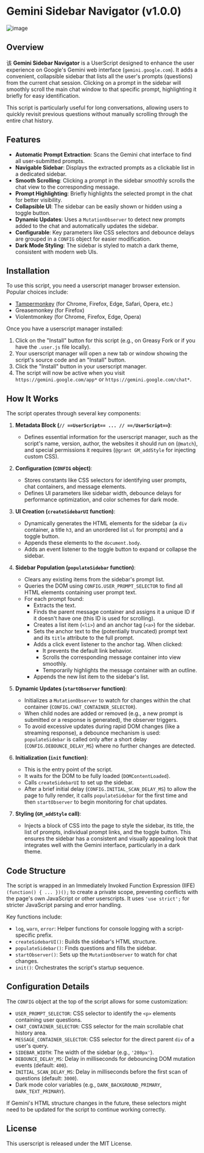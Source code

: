 # Gemini Sidebar Navigator (v1.0.0)
![image](https://github.com/user-attachments/assets/83729625-643b-411b-aebd-e56b019edcac)

## Overview

该 **Gemini Sidebar Navigator** is a UserScript designed to enhance the user experience on Google's Gemini web interface (`gemini.google.com`). It adds a convenient, collapsible sidebar that lists all the user's prompts (questions) from the current chat session. Clicking on a prompt in the sidebar will smoothly scroll the main chat window to that specific prompt, highlighting it briefly for easy identification.

This script is particularly useful for long conversations, allowing users to quickly revisit previous questions without manually scrolling through the entire chat history.

## Features

* **Automatic Prompt Extraction**: Scans the Gemini chat interface to find all user-submitted prompts.
* **Navigable Sidebar**: Displays the extracted prompts as a clickable list in a dedicated sidebar.
* **Smooth Scrolling**: Clicking a prompt in the sidebar smoothly scrolls the chat view to the corresponding message.
* **Prompt Highlighting**: Briefly highlights the selected prompt in the chat for better visibility.
* **Collapsible UI**: The sidebar can be easily shown or hidden using a toggle button.
* **Dynamic Updates**: Uses a `MutationObserver` to detect new prompts added to the chat and automatically updates the sidebar.
* **Configurable**: Key parameters like CSS selectors and debounce delays are grouped in a `CONFIG` object for easier modification.
* **Dark Mode Styling**: The sidebar is styled to match a dark theme, consistent with modern web UIs.

## Installation

To use this script, you need a userscript manager browser extension. Popular choices include:

* [Tampermonkey](https://www.tampermonkey.net/) (for Chrome, Firefox, Edge, Safari, Opera, etc.)
* Greasemonkey (for Firefox)
* Violentmonkey (for Chrome, Firefox, Edge, Opera)

Once you have a userscript manager installed:

1.  Click on the "Install" button for this script (e.g., on Greasy Fork or if you have the `.user.js` file locally).
2.  Your userscript manager will open a new tab or window showing the script's source code and an "Install" button.
3.  Click the "Install" button in your userscript manager.
4.  The script will now be active when you visit `https://gemini.google.com/app*` or `https://gemini.google.com/chat*`.

## How It Works

The script operates through several key components:

1.  **Metadata Block (`// ==UserScript== ... // ==/UserScript==`)**:
    * Defines essential information for the userscript manager, such as the script's name, version, author, the websites it should run on (`@match`), and special permissions it requires (`@grant GM_addStyle` for injecting custom CSS).

2.  **Configuration (`CONFIG` object)**:
    * Stores constants like CSS selectors for identifying user prompts, chat containers, and message elements.
    * Defines UI parameters like sidebar width, debounce delays for performance optimization, and color schemes for dark mode.

3.  **UI Creation (`createSidebarUI` function)**:
    * Dynamically generates the HTML elements for the sidebar (a `div` container, a title `h3`, and an unordered list `ul` for prompts) and a toggle button.
    * Appends these elements to the `document.body`.
    * Adds an event listener to the toggle button to expand or collapse the sidebar.

4.  **Sidebar Population (`populateSidebar` function)**:
    * Clears any existing items from the sidebar's prompt list.
    * Queries the DOM using `CONFIG.USER_PROMPT_SELECTOR` to find all HTML elements containing user prompt text.
    * For each prompt found:
        * Extracts the text.
        * Finds the parent message container and assigns it a unique ID if it doesn't have one (this ID is used for scrolling).
        * Creates a list item (`<li>`) and an anchor tag (`<a>`) for the sidebar.
        * Sets the anchor text to the (potentially truncated) prompt text and its `title` attribute to the full prompt.
        * Adds a click event listener to the anchor tag. When clicked:
            * It prevents the default link behavior.
            * Scrolls the corresponding message container into view smoothly.
            * Temporarily highlights the message container with an outline.
        * Appends the new list item to the sidebar's list.

5.  **Dynamic Updates (`startObserver` function)**:
    * Initializes a `MutationObserver` to watch for changes within the chat container (`CONFIG.CHAT_CONTAINER_SELECTOR`).
    * When child nodes are added or removed (e.g., a new prompt is submitted or a response is generated), the observer triggers.
    * To avoid excessive updates during rapid DOM changes (like a streaming response), a debounce mechanism is used: `populateSidebar` is called only after a short delay (`CONFIG.DEBOUNCE_DELAY_MS`) where no further changes are detected.

6.  **Initialization (`init` function)**:
    * This is the entry point of the script.
    * It waits for the DOM to be fully loaded (`DOMContentLoaded`).
    * Calls `createSidebarUI` to set up the sidebar.
    * After a brief initial delay (`CONFIG.INITIAL_SCAN_DELAY_MS`) to allow the page to fully render, it calls `populateSidebar` for the first time and then `startObserver` to begin monitoring for chat updates.

7.  **Styling (`GM_addStyle` call)**:
    * Injects a block of CSS into the page to style the sidebar, its title, the list of prompts, individual prompt links, and the toggle button. This ensures the sidebar has a consistent and visually appealing look that integrates well with the Gemini interface, particularly in a dark theme.

## Code Structure

The script is wrapped in an Immediately Invoked Function Expression (IIFE) `(function() { ... })();` to create a private scope, preventing conflicts with the page's own JavaScript or other userscripts. It uses `'use strict';` for stricter JavaScript parsing and error handling.

Key functions include:

* `log`, `warn`, `error`: Helper functions for console logging with a script-specific prefix.
* `createSidebarUI()`: Builds the sidebar's HTML structure.
* `populateSidebar()`: Finds questions and fills the sidebar.
* `startObserver()`: Sets up the `MutationObserver` to watch for chat changes.
* `init()`: Orchestrates the script's startup sequence.

## Configuration Details

The `CONFIG` object at the top of the script allows for some customization:

* `USER_PROMPT_SELECTOR`: CSS selector to identify the `<p>` elements containing user questions.
* `CHAT_CONTAINER_SELECTOR`: CSS selector for the main scrollable chat history area.
* `MESSAGE_CONTAINER_SELECTOR`: CSS selector for the direct parent `div` of a user's query.
* `SIDEBAR_WIDTH`: The width of the sidebar (e.g., `'280px'`).
* `DEBOUNCE_DELAY_MS`: Delay in milliseconds for debouncing DOM mutation events (default: `400`).
* `INITIAL_SCAN_DELAY_MS`: Delay in milliseconds before the first scan of questions (default: `3000`).
* Dark mode color variables (e.g., `DARK_BACKGROUND_PRIMARY`, `DARK_TEXT_PRIMARY`).

If Gemini's HTML structure changes in the future, these selectors might need to be updated for the script to continue working correctly.

## License

This userscript is released under the MIT License.
